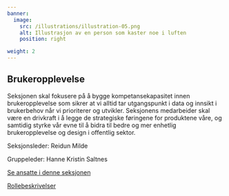 ```yaml
---
banner:
  image:
    src: /illustrations/illustration-05.png
    alt: Illustrasjon av en person som kaster noe i luften
    position: right

weight: 2
---
```


## Brukeropplevelse

Seksjonen skal fokusere på å bygge kompetansekapasitet innen brukeropplevelse som sikrer at vi alltid tar utgangspunkt i data og innsikt i brukerbehov når vi prioriterer og utvikler. Seksjonens medarbeider skal være en drivkraft i å legge de strategiske føringene for produktene våre, og samtidig styrke vår evne til å bidra til bedre og mer enhetlig brukeropplevelse og design i offentlig sektor. 

Seksjonsleder: Reidun Milde

Gruppeleder: Hanne Kristin Saltnes

[Se ansatte i denne seksjonen](https://digdir.sharepoint.com/SitePages/Brukeropple.aspx)

[Rollebeskrivelser](https://digdir.sharepoint.com/:f:/r/sites/DigdirDGT/Delte%20dokumenter/Rollebeskrivelser,%20nye,%20Arbeidsomr%C3%A5de/Rollebeskrivelser%20BOD?csf=1&web=1&e=1ITt9x)
